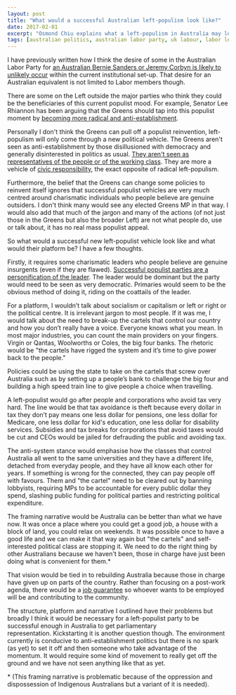 ```yaml
---
layout: post
title: "What would a successful Australian left-populism look like?"
date: 2017-02-01
excerpt: "Osmond Chiu explains what a left-populism in Australia may look like."
tags: [australian politics, australian labor party, uk labour, labor left, socialism, populism, greens]
---
```



<p>I have previously written how I think the desire of some in the Australian Labor Party for <a href="https://agitateeducateopine.wordpress.com/2016/03/10/australia-wont-have-a-corbyn-or-sanders-but-there-will-be-an-anti-system-response/">an Australian Bernie Sanders or Jeremy Corbyn is likely to unlikely occur</a> within the current institutional set-up. That desire for an Australian equivalent is not limited to Labor members though.</p>
<p>There are some on the Left outside the major parties who think they could be the beneficiaries of this current populist mood. For example, Senator Lee Rhiannon has been arguing that the Greens should tap into this populist moment by <a href="https://www.theguardian.com/australia-news/2017/jan/27/greens-version-of-tony-abbott-lee-rhiannon-fends-off-bob-brown-attack">becoming more radical and anti-establishment</a>.</p>
<p>Personally I don't think the Greens can pull off a populist reinvention, left-populism&nbsp;will only come through a new political vehicle. The Greens aren't seen as anti-establishment by those disillusioned with democracy and generally disinterested in politics as usual.&nbsp;<a href="http://www.essentialvision.com.au/the-greens-and-social-class">They aren't seen as representatives of the people or of the working class</a>. They are more a vehicle of&nbsp;<a href="http://www.auspsa.org.au/sites/default/files/the_australian_greens_and_the_moral_middle_class_robert_simms.pdf">civic responsibility</a>, the exact opposite of radical&nbsp;left-populism.</p>
<p>Furthermore, the belief that the Greens can change some policies to reinvent itself&nbsp;ignores that successful populist&nbsp;vehicles are very much centred around charismatic individuals who people believe are genuine outsiders. I don't think many would see any elected Greens MP in that way.&nbsp;I would also add that&nbsp;much of the jargon and many of the actions&nbsp;(of not just those in the Greens but also the broader Left) are not what people do, use or talk about,&nbsp;it has no real mass populist appeal.</p>
<p>So what would a successful new left-populist vehicle look like and what would their platform be? I have a few thoughts.</p>
<p>Firstly, it requires some charismatic leaders who people believe are genuine insurgents&nbsp;(even if they are flawed). <a href="https://theconversation.com/berlusconi-katter-and-assange-a-very-personal-party-13164">Successful populist parties are a personification of the leader</a>.&nbsp;The leader would be dominant but the party would need to be seen as very democratic. Primaries would seem to be the obvious method of doing it, riding on the coattails of the leader.</p>
<p>For a platform, I&nbsp;wouldn’t talk about socialism or capitalism or left or right or the political centre. It is irrelevant jargon to most people. If it was me, I would talk about the need to break-up&nbsp;the cartels that control our country and how you don’t really have a voice. Everyone knows what you mean.&nbsp;In most major industries, you can count the main providers on your fingers. Virgin or Qantas, Woolworths or Coles, the big four banks.&nbsp;The rhetoric would be "the cartels have rigged the system and it’s time to give power back to the people."</p>
<p>Policies could be using the state to take on the cartels that screw over Australia such as by&nbsp;setting up a people’s bank to challenge the big four and building a high speed train line to give people a choice when travelling.</p>
<p>A left-populist would go after people and corporations who avoid tax very hard. The line would be that tax avoidance is theft because every dollar in tax they don’t pay means one less dollar for pensions, one less dollar for Medicare, one less dollar for kid's education, one less dollar for disability services. Subsidies and tax breaks for corporations that avoid taxes would be cut and CEOs would be jailed for defrauding the public and avoiding tax.</p>
<p>The anti-system stance would emphasise how the classes that control Australia all went to the same universities&nbsp;and they have a different life, detached from everyday people, and they have all know each other for years.&nbsp;If something is wrong for the connected, they can pay people off with favours.&nbsp;Them and "the cartel" need to be cleared out by banning lobbyists, requiring MPs to be accountable for every public dollar they spend, slashing public funding for political parties and restricting&nbsp;political expenditure.</p>
<p>The framing narrative would be&nbsp;Australia can be better than what we have now. It was once a place where you could get a good job, a house with a block of land, you could relax on weekends. It was possible once to have a good life and we can make it that way again but "the cartels" and self-interested political class are stopping it. We need to do the right thing by other Australians because we haven't been, those in charge have&nbsp;just been doing what is convenient for them.*</p>
<p>That vision would&nbsp;be tied in to rebuilding Australia because those in charge have&nbsp;given up on parts of the country. Rather than focusing on a post-work agenda, there would be a&nbsp;<a href="http://e1.newcastle.edu.au/coffee/job_guarantee/JobGuarantee.cfm">job guarantee</a> so whoever wants to be employed will be and contributing to the community.</p>
<p>The structure, platform and narrative I outlined have their problems but broadly I think it would be necessary for a left-populist party to be successful enough in Australia to get parliamentary representation.&nbsp;Kickstarting it is another question though. The environment currently is conducive to anti-establishment politics but there is no spark (as yet) to set it off and then someone who take advantage of the momentum.&nbsp;It would require some kind of movement to really get off the ground and we have not seen anything like that&nbsp;as yet.</p>
<p>* (This framing narrative is problematic because of the oppression and dispossession of Indigenous Australians but a variant of it is needed).</p>
